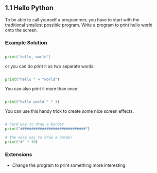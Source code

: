 ## 1.1 Hello Python

To be able to call yourself a programmer, you have to start with the traditional
smallest possible program. Write a program to print hello world onto the screen.

### Example Solution

```python

print('hello, world')

```

or you can do print it as two separate words:

```python

print("hello " + "world")

```

You can also print it more than once:

```python

print("hello world " * 3)

```

You can use this handy trick to create some nice screen effects.

```python

# hard way to draw a border
print("##############################")

# the easy way to draw a border
print("#" * 30)

```

### Extensions

* Change the program to print something more interesting
